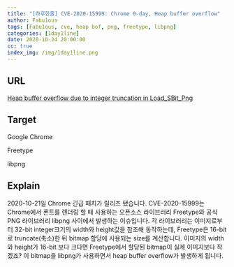 ```yaml
---
title: "[하루한줄] CVE-2020-15999: Chrome 0-day, Heap buffer overflow"
author: Fabu1ous
tags: [Fabu1ous, cve, heap bof, png, freetype, libpng]
categories: [1day1line]
date: 2020-10-24 20:00:00
cc: true
index_img: /img/1day1line.png
---
```




## URL

[Heap buffer overflow due to integer truncation in Load_SBit_Png](https://savannah.nongnu.org/bugs/?59308)



## Target

Google Chrome

Freetype

libpng



## Explain

2020-10-21일 Chrome 긴급 패치가 릴리즈 됐습니다. CVE-2020-15999는 Chrome에서 폰트를 렌더링 할 때 사용하는 오픈소스 라이브러리 Freetype와 공식 PNG 라이브러리 libpng 사이에서 발생하는 이슈입니다. 각 라이브러리는 이미지로부터 32-bit integer크기의 width와 height값을 참조해 동작하는데, Freetype은 16-bit로 truncate(축소)한 뒤 bitmap 할당에 사용되는 size를 계산합니다. 이미지의 width와 height가 16-bit 보다 크다면 Freetype에서 할당된 bitmap이 실제 이미지보다 작겠죠? 이  bitmap을 libpng가 사용하면서 heap buffer overflow가 발생하게 됩니다. 

